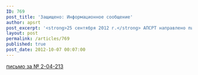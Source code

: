 ```yaml
---
ID: 769
post_title: 'Защищено: Информационное сообщение'
author: apsrt
post_excerpt: '<strong>25 сентября 2012 г.</strong> АПСРТ направлено письмо за № 2-04-213 в адрес  руководителей союзов и ассоциаций – членов Союза транспортников России с предложениями по внесению поправок в Федеральный закон № 16-ФЗ «О транспортной безопасности»'
layout: post
permalink: /articles/769
published: true
post_date: 2012-10-07 00:07:00
---
```

<a href="http://www.apsrt.ru/docs/204s.docx"><span style="text-decoration:underline;">письмо за № 2-04-213</span></a>